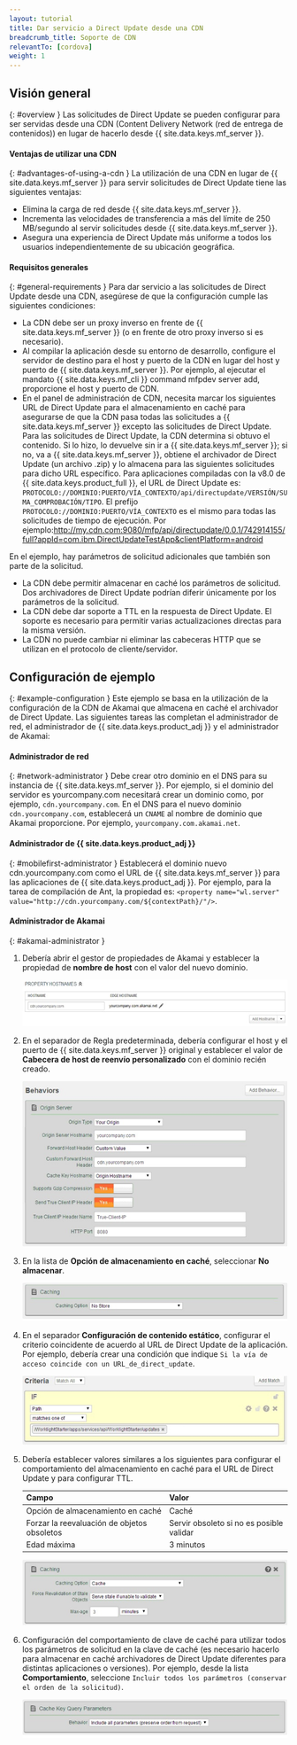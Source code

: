 ```yaml
---
layout: tutorial
title: Dar servicio a Direct Update desde una CDN
breadcrumb_title: Soporte de CDN 
relevantTo: [cordova]
weight: 1
---
```

## Visión general
{: #overview }
Las solicitudes de Direct Update se pueden configurar para ser servidas desde una CDN (Content Delivery Network (red de entrega de contenidos)) en lugar de hacerlo desde {{ site.data.keys.mf_server }}.

#### Ventajas de utilizar una CDN
{: #advantages-of-using-a-cdn }
La utilización de una CDN en lugar de {{ site.data.keys.mf_server }} para servir solicitudes de Direct Update tiene las siguientes ventajas:

* Elimina la carga de red desde {{ site.data.keys.mf_server }}.
* Incrementa las velocidades de transferencia a más del límite de 250 MB/segundo al servir solicitudes desde {{ site.data.keys.mf_server }}.
* Asegura una experiencia de Direct Update más uniforme a todos los usuarios independientemente de su ubicación geográfica.

#### Requisitos generales
{: #general-requirements }
Para dar servicio a las solicitudes de Direct Update desde una CDN, asegúrese de que la configuración cumple las siguientes condiciones:

* La CDN debe ser un proxy inverso en frente de {{ site.data.keys.mf_server }} (o en frente de otro proxy inverso si es necesario).
* Al compilar la aplicación desde su entorno de desarrollo, configure el servidor de destino para el host y puerto de la CDN en lugar del host y puerto de {{ site.data.keys.mf_server }}. Por ejemplo, al ejecutar el mandato {{ site.data.keys.mf_cli }} command mfpdev server add, proporcione el host y puerto de CDN.
* En el panel de administración de CDN, necesita marcar los siguientes URL de Direct Update para el almacenamiento en caché para asegurarse de que la CDN pasa todas las solicitudes a {{ site.data.keys.mf_server }} excepto las solicitudes de Direct Update. Para las solicitudes de Direct Update, la CDN determina si obtuvo el contenido. Si lo hizo, lo devuelve sin ir a {{ site.data.keys.mf_server }}; si no, va a {{ site.data.keys.mf_server }}, obtiene el archivador de Direct Update (un archivo .zip) y lo almacena para las siguientes solicitudes para dicho URL específico. Para aplicaciones compiladas con la v8.0 de {{ site.data.keys.product_full }}, el URL de Direct Update es: `PROTOCOLO://DOMINIO:PUERTO/VÍA_CONTEXTO/api/directupdate/VERSIÓN/SUMA_COMPROBACIÓN/TIPO`.
El prefijo `PROTOCOLO://DOMINIO:PUERTO/VÍA_CONTEXTO` es el mismo para todas las solicitudes de tiempo de ejecución. Por ejemplo:http://my.cdn.com:9080/mfp/api/directupdate/0.0.1/742914155/full?appId=com.ibm.DirectUpdateTestApp&clientPlatform=android

En el ejemplo, hay parámetros de solicitud adicionales que también son parte de la solicitud.

* La CDN debe permitir almacenar en caché los parámetros de solicitud. Dos archivadores de Direct Update podrían diferir únicamente por los parámetros de la solicitud.
* La CDN debe dar soporte a TTL en la respuesta de Direct Update. El soporte es necesario para permitir varias actualizaciones directas para la misma versión.
* La CDN no puede cambiar ni eliminar las cabeceras HTTP que se utilizan en el protocolo de cliente/servidor.

## Configuración de ejemplo
{: #example-configuration }
Este ejemplo se basa en la utilización de la configuración de la CDN de Akamai que almacena en caché el archivador de Direct Update. Las siguientes tareas las completan el administrador de red, el administrador de {{ site.data.keys.product_adj }} y el administrador de Akamai:

#### Administrador de red
{: #network-administrator }
Debe crear otro dominio en el DNS para su instancia de {{ site.data.keys.mf_server }}. Por ejemplo, si el dominio del servidor es yourcompany.com necesitará crear un dominio como, por ejemplo, `cdn.yourcompany.com`.
En el DNS para el nuevo dominio `cdn.yourcompany.com`, establecerá un `CNAME` al nombre de dominio que Akamai proporcione. Por ejemplo, `yourcompany.com.akamai.net`.

#### Administrador de {{ site.data.keys.product_adj }}
{: #mobilefirst-administrator }
Establecerá el dominio nuevo cdn.yourcompany.com como el URL de {{ site.data.keys.mf_server }} para las aplicaciones de {{ site.data.keys.product_adj }}. Por ejemplo, para la tarea de compilación de Ant, la propiedad es:
`<property name="wl.server" value="http://cdn.yourcompany.com/${contextPath}/"/>`.

#### Administrador de Akamai
{: #akamai-administrator }
1. Debería abrir el gestor de propiedades de Akamai y establecer la propiedad de **nombre de host** con el valor del nuevo dominio.

    ![Establecer la propiedad de nombre de host con el valor del nuevo dominio](direct_update_cdn_3.jpg)
    
2. En el separador de Regla predeterminada, debería configurar el host y el puerto de {{ site.data.keys.mf_server }} original y establecer el valor de **Cabecera de host de reenvío personalizado** con el dominio recién creado.

    ![Establecer el valor de cabecera de host de reenvío personalizado con el dominio recién creado](direct_update_cdn_4.jpg)
    
3. En la lista de **Opción de almacenamiento en caché**, seleccionar **No almacenar**.

    ![En la lista de Opción de almacenamiento en caché, seleccionar No almacenar](direct_update_cdn_5.jpg)

4. En el separador **Configuración de contenido estático**, configurar el criterio coincidente de acuerdo al URL de Direct Update de la aplicación. Por ejemplo, debería crear una condición que indique `Si la vía de acceso coincide con un URL_de_direct_update`.

    ![Configuración del criterio de coincidencia de acuerdo al URL de Direct Update de la aplicación](direct_update_cdn_6.jpg)
    
5. Debería establecer valores similares a los siguientes para configurar el comportamiento del almacenamiento en caché para el URL de Direct Update y para configurar TTL.

    | Campo | Valor |
    |-------|-------|
    | Opción de almacenamiento en caché | Caché |
    | Forzar la reevaluación de objetos obsoletos | Servir obsoleto si no es posible validar |
    | Edad máxima | 3 minutos |

    ![Establecer valores para configurar el comportamiento del almacenamiento en caché](direct_update_cdn_7.jpg)

6. Configuración del comportamiento de clave de caché para utilizar todos los parámetros de solicitud en la clave de caché (es necesario hacerlo para almacenar en caché archivadores de Direct Update diferentes para distintas aplicaciones o versiones). Por ejemplo, desde la lista **Comportamiento**, seleccione `Incluir todos los parámetros (conservar el orden de la solicitud)`.

    ![Configurar el comportamiento de clave de caché para utilizar todos los parámetros de solicitud en la clave de caché](direct_update_cdn_8.jpg)


